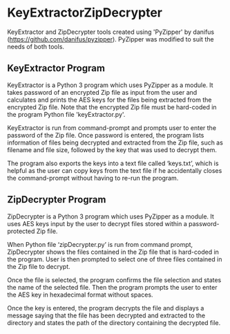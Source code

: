 # KeyExtractorZipDecrypter
KeyExtractor and ZipDecrypter tools created using 'PyZipper' by danifus (https://github.com/danifus/pyzipper).
PyZipper was modified to suit the needs of both tools.

KeyExtractor Program
---------------------
KeyExtractor is a Python 3 program which uses PyZipper as a module. It takes password of an encrypted Zip file as input from the user and calculates and prints the AES keys for the files being extracted from the encrypted Zip file. Note that the encrypted Zip file must be hard-coded in the program Python file 'keyExtractor.py'.

KeyExtractor is run from command-prompt and prompts user to enter the password of the Zip file. Once password is entered, the program lists information of files being decrypted and extracted from the Zip file, such as filename and file size, followed by the key that was used to decrypt them. 
 
The program also exports the keys into a text file called ‘keys.txt’, which is helpful as the user can copy keys from the text file if he accidentally closes the command-prompt without having to re-run the program.

ZipDecrypter Program
---------------------
ZipDecrypter is a Python 3 program which uses PyZipper as a module. It uses AES keys input by the user to decrypt files stored within a password-protected Zip file.

When Python file ‘zipDecrypter.py’ is run from command prompt, ZipDecrypter shows the files contained in the Zip file that is hard-coded in the program. User is then prompted to select one of three files contained in the Zip file to decrypt.

Once the file is selected, the program confirms the file selection and states the name of the selected file. Then the program prompts the user to enter the AES key in hexadecimal format without spaces.

Once the key is entered, the program decrypts the file and displays a message saying that the file has been decrypted and extracted to the directory and states the path of the directory containing the decrypted file.
